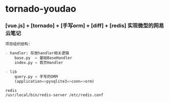# tornado-youdao    
   
### [vue.js] + [tornado] + [手写orm] + [diff] + [redis] 实现微型的网易云笔记
   
   
   
```python
项目组织结构:

- handler: 存放handler相关逻辑
    base.py  = 基础BaseHandler
    index.py = 首页Handler

- lib
    query.py = 手写的ORM
    (application=>pysqlite3=>conn=>orm)
```
      
      
      
`redis`   
`/usr/local/bin/redis-server /etc/redis.conf`